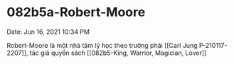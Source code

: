 # 082b5a-Robert-Moore

Date: Jun 16, 2021 10:34 PM

Robert-Moore là một nhà tâm lý học theo trường phái [[Carl Jung P-210117-2207]], tác giả quyển sách [[082b5-King, Warrior, Magician, Lover]]